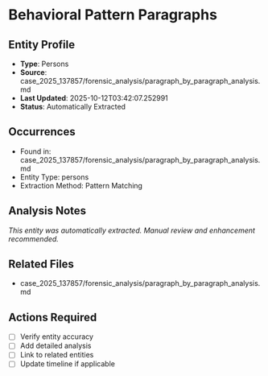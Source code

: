 # Behavioral Pattern Paragraphs

## Entity Profile
- **Type**: Persons
- **Source**: case_2025_137857/forensic_analysis/paragraph_by_paragraph_analysis.md
- **Last Updated**: 2025-10-12T03:42:07.252991
- **Status**: Automatically Extracted

## Occurrences
- Found in: case_2025_137857/forensic_analysis/paragraph_by_paragraph_analysis.md
- Entity Type: persons
- Extraction Method: Pattern Matching

## Analysis Notes
*This entity was automatically extracted. Manual review and enhancement recommended.*

## Related Files
- case_2025_137857/forensic_analysis/paragraph_by_paragraph_analysis.md

## Actions Required
- [ ] Verify entity accuracy
- [ ] Add detailed analysis
- [ ] Link to related entities
- [ ] Update timeline if applicable
